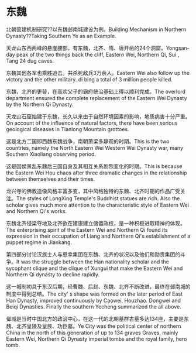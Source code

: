 # 东魏

<p><span class="chinese">北朝营建机制研究??以东魏邺南城建设为例。</span><span class="english">Building Mechanism in Northern Dynasty??Taking Southern Ye as an Example.</span></p>

<p><span class="chinese">天龙山东西两峰的悬崖腰部，有东魏，北齐、隋、唐开凿的24个洞窟。</span><span class="english">Yongsan-day peak of the two things back the cliff, Eastern Wei, Northern Qi, Sui , Tang 24 dug caves.</span></p>

<p><span class="chinese">东魏其他各军也乘胜追击。共杀死敌兵3万余人。</span><span class="english">Eastern Wei also follow up the victory and the other military. di bing a total of 3 million people killed.</span></p>

<p><span class="chinese">东魏、北齐的更替，在高欢父子的霸府统治基础上得以顺利完成。</span><span class="english">The overlord department ensured the complete replacement of the Eastern Wei Dynasty by the Northern Qi Dynasty.</span></p>

<p><span class="chinese">天龙山石窟始建于东魏，长久以来由于自然环境因素的影响，地质病害十分严重。</span><span class="english">On account of the influence of natural factors, there have been serious geological diseases in Tianlong Mountain grottoes.</span></p>

<p><span class="chinese">这是北方二国即西魏东魏战争，南朝萧梁多静观的时期。</span><span class="english">This is the two countries, namely the North Eastern Wei Western Wei Dynasty war, many Southern Xiaoliang observing period.</span></p>

<p><span class="chinese">这是因侯景乱东魏后三国自身及其相互关系剧烈变化的时期。</span><span class="english">This is because the Eastern Wei Hou chaos after three dramatic changes in the relationship between themselves and their times.</span></p>

<p><span class="chinese">龙兴寺的佛教造像风格丰富多变，其中风格独特的东魏、北齐时期的作品广受关注。</span><span class="english">The styles of LongXing Temple's Buddhist statues are rich. Also the scholar gives much more attention to the characteristic style of Eastern Wei and Northern Qi's works.</span></p>

<p><span class="chinese">东魏北齐侵梁夺地及北齐欲在建康建立傀儡政权，是一种积极进取精神的体现。</span><span class="english">The enterprising spirit of the Eastern Wei and Northern Qi found its expression in their occupation of Liang and Northern Qi's establishment of a puppet regime in Jiankang.</span></p>

<p><span class="chinese">第四部分讨论汉族士人与恩幸集团在东魏、北齐的状况以及他们和勋贵集团的斗争。</span><span class="english">It was the struggle between the Han nationality scholar and the sycophant clique and the clique of Xungui that make the Eastern Wei and Northern Qi dynasty to decline rapidly.</span></p>

<p><span class="chinese">这一城制初具于东汉后期，经曹魏、后赵、东魏、北齐不断改进，最终在邺南城的制度中得到总结。</span><span class="english">The city' s shape was formed on the later period of East Han Dynasty, improved continuously by Caowei, Houzhao. Dongwei and Beiqi Dynasties. Finally the southern Yecheng summarized the all above.</span></p>

<p><span class="chinese">邺城是当时中国北方的政治中心，在这一代的北朝墓群古墓多达134座，主要是东魏、北齐皇陵及皇族、功臣墓。</span><span class="english">Ye City was the political center of northern China in the north of this generation of up to 134 graves Graves, mainly Eastern Wei, Northern Qi Dynasty imperial tombs and the royal family, hero tomb.</span></p>


